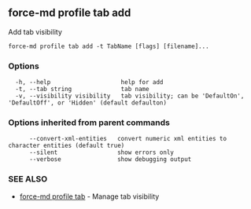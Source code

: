 ## force-md profile tab add

Add tab visibility

```
force-md profile tab add -t TabName [flags] [filename]...
```

### Options

```
  -h, --help                    help for add
  -t, --tab string              tab name
  -v, --visibility visibility   tab visibility; can be 'DefaultOn', 'DefaultOff', or 'Hidden' (default defaulton)
```

### Options inherited from parent commands

```
      --convert-xml-entities   convert numeric xml entities to character entities (default true)
      --silent                 show errors only
      --verbose                show debugging output
```

### SEE ALSO

* [force-md profile tab](force-md_profile_tab.md)	 - Manage tab visibility

